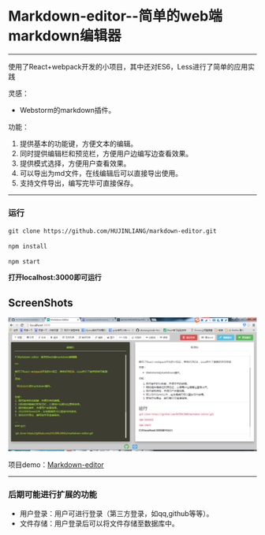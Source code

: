 # Markdown-editor--简单的web端markdown编辑器

***

使用了React+webpack开发的小项目，其中还对ES6，Less进行了简单的应用实践

灵感：

- Webstorm的markdown插件。



功能：

1.  提供基本的功能键，方便文本的编辑。
2.  同时提供编辑栏和预览栏，方便用户边编写边查看效果。
3.  提供模式选择，方便用户查看效果。
4.  可以导出为md文件，在线编辑后可以直接导出使用。
5.  支持文件导出，编写完毕可直接保存。

---
### 运行

`git clone https://github.com/HUJINLIANG/markdown-editor.git`

`npm install`

`npm start`

**打开localhost:3000即可运行**

## ScreenShots

![1](./screenshots/shot.png)

项目demo：[Markdown-editor](http://htmlpreview.github.io/?https://github.com/HUJINLIANG/markdown-editor/blob/master/index.html)

--- 
### 后期可能进行扩展的功能
- 用户登录：用户可进行登录（第三方登录，如qq,github等等）。
- 文件存储：用户登录后可以将文件存储至数据库中。